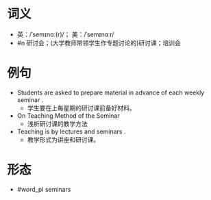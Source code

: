 # 词义
- 英：/ˈsemɪnɑː(r)/； 美：/ˈsemɪnɑːr/
- #n 研讨会；(大学教师带领学生作专题讨论的)研讨课；培训会
# 例句
- Students are asked to prepare material in advance of each weekly seminar .
	- 学生要在上每星期的研讨课前备好材料。
- On Teaching Method of the Seminar
	- 浅析研讨课的教学方法
- Teaching is by lectures and seminars .
	- 教学形式为讲座和研讨课。
# 形态
- #word_pl seminars
